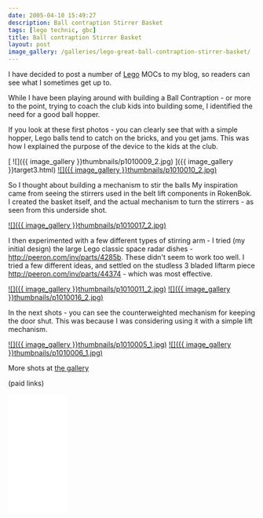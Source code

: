 ```yaml
---
date: 2005-04-10 15:49:27
description: Ball contraption Stirrer Basket
tags: [lego technic, gbc]
title: Ball contraption Stirrer Basket
layout: post
image_gallery: /galleries/lego-great-ball-contraption-stirrer-basket/
---
```

I have decided to post a number of [Lego](/wiki/lego "The best known construction toy") MOCs to my blog, so readers can see what I sometimes get up to.

While I have been playing around with building a Ball Contraption - or more to the point, trying to coach the club kids into building some, I identified the need for a good ball hopper.

If you look at these first photos - you can clearly see that with a simple hopper, Lego balls tend to catch on the bricks, and you get jams.
This was how I explained the purpose of the device to the kids at the club.

[ ![]({{ image_gallery }}thumbnails/p1010009_2.jpg) ]({{ image_gallery }}target3.html)
<a href="{{ image_gallery }}target4.html"> ![]({{ image_gallery }}thumbnails/p1010010_2.jpg)</a>

So I thought about building a mechanism to stir the balls
My inspiration came from seeing the stirrers used in the belt lift components in RokenBok.
I created the basket itself, and the actual mechanism to turn the stirrers - as seen from this underside shot.

<a href="{{ image_gallery }}target7.html">![]({{ image_gallery }}thumbnails/p1010017_2.jpg)</a>

I then experimented with a few different types of stirring arm - I tried (my initial design) the large Lego classic space radar dishes - <http://peeron.com/inv/parts/4285b>.
These didn't seem to work too well.
I tried a few different ideas, and settled on the studless 3 bladed liftarm piece <http://peeron.com/inv/parts/44374> - which was most effective.

<a href="{{ image_gallery }}target5.html">![]({{ image_gallery }}thumbnails/p1010011_2.jpg)</a>
<a href="{{ image_gallery }}target6.html">![]({{ image_gallery }}thumbnails/p1010016_2.jpg)</a>

In the next shots - you can see the counterweighted mechanism for keeping the door shut.
This was because I was considering using it with a simple lift mechanism.

<a href="{{ image_gallery }}target0.html">![]({{ image_gallery }}thumbnails/p1010005_1.jpg)</a>
<a href="{{ image_gallery }}target1.html">![]({{ image_gallery }}thumbnails/p1010006_1.jpg)</a>

More shots at <a href="{{ image_gallery }}index.html">the gallery</a>

(paid links)

<iframe style="width:120px;height:240px;" marginwidth="0" marginheight="0" scrolling="no" frameborder="0" src="//ws-eu.amazon-adsystem.com/widgets/q?ServiceVersion=20070822&OneJS=1&Operation=GetAdHtml&MarketPlace=GB&source=ss&ref=as_ss_li_til&ad_type=product_link&tracking_id=orionrobots-21&language=en_GB&marketplace=amazon&region=GB&placement=B082WD5YV9&asins=B082WD5YV9&linkId=beb70788ccaaea84a7820473034e4cd9&show_border=true&link_opens_in_new_window=true"></iframe>
